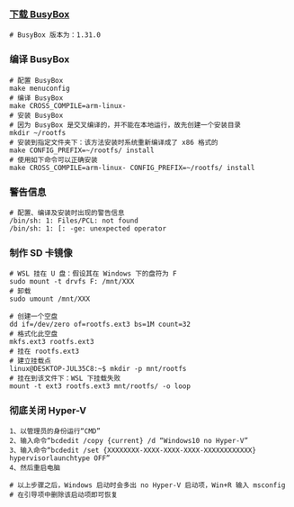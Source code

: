 ### [下载 BusyBox](https://busybox.net/downloads/busybox-1.31.0.tar.bz2)
```shell
# BusyBox 版本为：1.31.0
```

### 编译 BusyBox
```shell
# 配置 BusyBox
make menuconfig
# 编译 BusyBox
make CROSS_COMPILE=arm-linux-
# 安装 BusyBox
# 因为 BusyBox 是交叉编译的，并不能在本地运行，故先创建一个安装目录
mkdir ~/rootfs
# 安装到指定文件夹下：该方法安装时系统重新编译成了 x86 格式的
make CONFIG_PREFIX=~/rootfs/ install
# 使用如下命令可以正确安装
make CROSS_COMPILE=arm-linux- CONFIG_PREFIX=~/rootfs/ install
```

### 警告信息
```shell
# 配置、编译及安装时出现的警告信息
/bin/sh: 1: Files/PCL: not found
/bin/sh: 1: [: -ge: unexpected operator
```

### 制作 SD 卡镜像
```shell
# WSL 挂在 U 盘：假设其在 Windows 下的盘符为 F
sudo mount -t drvfs F: /mnt/XXX
# 卸载
sudo umount /mnt/XXX

# 创建一个空盘
dd if=/dev/zero of=rootfs.ext3 bs=1M count=32
# 格式化此空盘
mkfs.ext3 rootfs.ext3
# 挂在 rootfs.ext3
# 建立挂载点
linux@DESKTOP-JUL35C8:~$ mkdir -p mnt/rootfs
# 挂在到该文件下：WSL 下挂载失败
mount -t ext3 rootfs.ext3 mnt/rootfs/ -o loop
```

### 彻底关闭 Hyper-V
```shell
1、以管理员的身份运行“CMD”
2、输入命令“bcdedit /copy {current} /d “Windows10 no Hyper-V”
3、输入命令“bcdedit /set {XXXXXXXX-XXXX-XXXX-XXXX-XXXXXXXXXXXX} hypervisorlaunchtype OFF”
4、然后重启电脑

# 以上步骤之后，Windows 启动时会多出 no Hyper-V 启动项，Win+R 输入 msconfig
# 在引导项中删除该启动项即可恢复
```